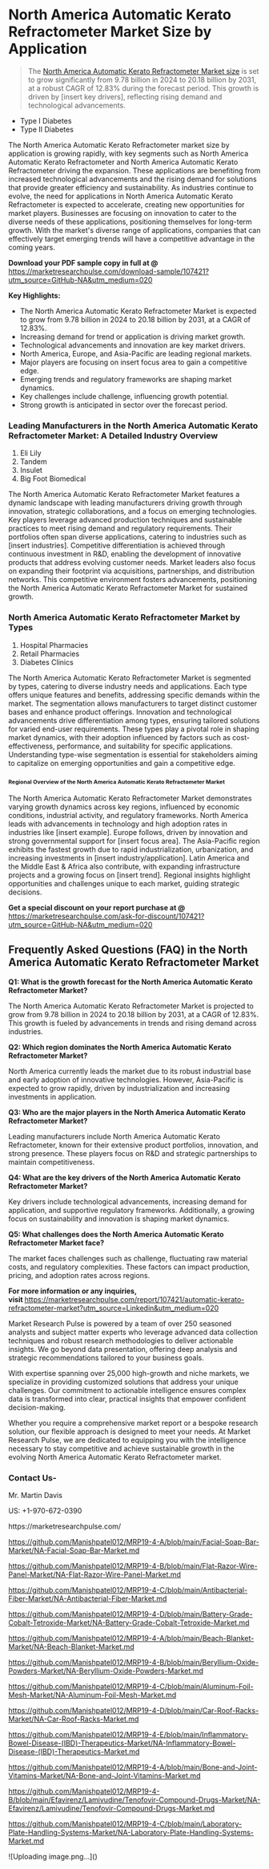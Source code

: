 <h1>North America Automatic Kerato Refractometer Market&nbsp;Size by Application</h1><blockquote><p>The <a href="https://marketresearchpulse.com/download-sample/107421?utm_source=GitHub-NA&amp;utm_medium=020">North America Automatic Kerato Refractometer Market size</a> is set to grow significantly from 9.78 billion in 2024 to 20.18 billion by 2031, at a robust CAGR of 12.83% during the forecast period. This growth is driven by [insert key drivers], reflecting rising demand and technological advancements.</p></blockquote><ul><li>Type I Diabetes<li> Type II Diabetes</li></ul><p>The North America Automatic Kerato Refractometer market size by application is growing rapidly, with key segments such as North America Automatic Kerato Refractometer and North America Automatic Kerato Refractometer driving the expansion. These applications are benefiting from increased technological advancements and the rising demand for solutions that provide greater efficiency and sustainability. As industries continue to evolve, the need for applications in North America Automatic Kerato Refractometer is expected to accelerate, creating new opportunities for market players. Businesses are focusing on innovation to cater to the diverse needs of these applications, positioning themselves for long-term growth. With the market's diverse range of applications, companies that can effectively target emerging trends will have a competitive advantage in the coming years.</p><p><strong>Download your PDF sample copy in full at @ </strong><a href="https://marketresearchpulse.com/download-sample/107421?utm_source=GitHub-NA&amp;utm_medium=020">https://marketresearchpulse.com/download-sample/107421?utm_source=GitHub-NA&amp;utm_medium=020</a></p><p><strong>Key Highlights: </strong></p><ul><li>The North America Automatic Kerato Refractometer Market is expected to grow from 9.78 billion in 2024 to 20.18 billion by 2031, at a CAGR of 12.83%.</li><li>Increasing demand for trend or application is driving market growth.</li><li>Technological advancements and innovation are key market drivers.</li><li>North America, Europe, and Asia-Pacific are leading regional markets.</li><li>Major players are focusing on insert focus area to gain a competitive edge.</li><li>Emerging trends and regulatory frameworks are shaping market dynamics.</li><li>Key challenges include challenge, influencing growth potential.</li><li>Strong growth is anticipated in sector over the forecast period.</li></ul><h3>Leading Manufacturers in the North America Automatic Kerato Refractometer Market: A Detailed Industry Overview</h3><ol><li>Eli Lily</li><li>Tandem</li><li>Insulet</li><li>Big Foot Biomedical</li></ol><div class="flex max-w-full flex-col flex-grow"><div class="min-h-8 text-message flex w-full flex-col items-end gap-2 whitespace-normal break-words [.text-message+&amp;]:mt-5" dir="auto" data-message-author-role="assistant" data-message-id="fd8432e4-4910-450d-b182-61b7bfb0a01f" data-message-model-slug="gpt-4o"><div class="flex w-full flex-col gap-1 empty:hidden first:pt-[3px]"><div class="markdown prose w-full break-words dark:prose-invert light"><p>The North America Automatic Kerato Refractometer Market features a dynamic landscape with leading manufacturers driving growth through innovation, strategic collaborations, and a focus on emerging technologies. Key players leverage advanced production techniques and sustainable practices to meet rising demand and regulatory requirements. Their portfolios often span diverse applications, catering to industries such as [insert industries]. Competitive differentiation is achieved through continuous investment in R&amp;D, enabling the development of innovative products that address evolving customer needs. Market leaders also focus on expanding their footprint via acquisitions, partnerships, and distribution networks. This competitive environment fosters advancements, positioning the North America Automatic Kerato Refractometer Market for sustained growth.</p></div></div></div></div><h3>North America Automatic Kerato Refractometer Market by Types</h3><ol><li>Hospital Pharmacies<li> Retail Pharmacies<li> Diabetes Clinics</li></ol><div class="flex max-w-full flex-col flex-grow"><div class="min-h-8 text-message flex w-full flex-col items-end gap-2 whitespace-normal break-words [.text-message+&amp;]:mt-5" dir="auto" data-message-author-role="assistant" data-message-id="084470be-0bb7-4664-bddf-5156b4f41249" data-message-model-slug="gpt-4o-mini"><div class="flex w-full flex-col gap-1 empty:hidden first:pt-[3px]"><div class="markdown prose w-full break-words dark:prose-invert light"><p>The North America Automatic Kerato Refractometer Market is segmented by types, catering to diverse industry needs and applications. Each type offers unique features and benefits, addressing specific demands within the market. The segmentation allows manufacturers to target distinct customer bases and enhance product offerings. Innovation and technological advancements drive differentiation among types, ensuring tailored solutions for varied end-user requirements. These types play a pivotal role in shaping market dynamics, with their adoption influenced by factors such as cost-effectiveness, performance, and suitability for specific applications. Understanding type-wise segmentation is essential for stakeholders aiming to capitalize on emerging opportunities and gain a competitive edge.</p></div></div></div></div><h3><span style="font-size: 11px;">Regional Overview of the North America Automatic Kerato Refractometer Market</span></h3><div class="flex max-w-full flex-col flex-grow"><div class="min-h-8 text-message flex w-full flex-col items-end gap-2 whitespace-normal break-words [.text-message+&amp;]:mt-5" dir="auto" data-message-author-role="assistant" data-message-id="e9038762-ce64-4e30-91c9-9bd413514231" data-message-model-slug="gpt-4o-mini"><div class="flex w-full flex-col gap-1 empty:hidden first:pt-[3px]"><div class="markdown prose w-full break-words dark:prose-invert light"><p>The North America Automatic Kerato Refractometer Market demonstrates varying growth dynamics across key regions, influenced by economic conditions, industrial activity, and regulatory frameworks. North America leads with advancements in technology and high adoption rates in industries like [insert example]. Europe follows, driven by innovation and strong governmental support for [insert focus area]. The Asia-Pacific region exhibits the fastest growth due to rapid industrialization, urbanization, and increasing investments in [insert industry/application]. Latin America and the Middle East &amp; Africa also contribute, with expanding infrastructure projects and a growing focus on [insert trend]. Regional insights highlight opportunities and challenges unique to each market, guiding strategic decisions.</p></div></div></div></div><p><strong>Get a special discount on your report purchase at @ </strong><a href="https://marketresearchpulse.com/ask-for-discount/107421?utm_source=GitHub-NA&amp;utm_medium=020">https://marketresearchpulse.com/ask-for-discount/107421?utm_source=GitHub-NA&amp;utm_medium=020</a></p><h2>Frequently Asked Questions (FAQ) in the North America Automatic Kerato Refractometer Market</h2><p><strong>Q1: What is the growth forecast for the North America Automatic Kerato Refractometer Market?</strong></p><p>The North America Automatic Kerato Refractometer Market is projected to grow from 9.78 billion in 2024 to 20.18 billion by 2031, at a CAGR of 12.83%. This growth is fueled by advancements in trends and rising demand across industries.</p><p><strong>Q2: Which region dominates the North America Automatic Kerato Refractometer Market?</strong></p><p>North America currently leads the market due to its robust industrial base and early adoption of innovative technologies. However, Asia-Pacific is expected to grow rapidly, driven by industrialization and increasing investments in application.</p><p><strong>Q3: Who are the major players in the North America Automatic Kerato Refractometer Market?</strong></p><p>Leading manufacturers include North America Automatic Kerato Refractometer, known for their extensive product portfolios, innovation, and strong presence. These players focus on R&amp;D and strategic partnerships to maintain competitiveness.</p><p><strong>Q4: What are the key drivers of the North America Automatic Kerato Refractometer Market?</strong></p><p>Key drivers include technological advancements, increasing demand for application, and supportive regulatory frameworks. Additionally, a growing focus on sustainability and innovation is shaping market dynamics.</p><p><strong>Q5: What challenges does the North America Automatic Kerato Refractometer Market face?</strong></p><p>The market faces challenges such as challenge, fluctuating raw material costs, and regulatory complexities. These factors can impact production, pricing, and adoption rates across regions.</p><p><strong>For more information or any inquiries, visit&nbsp;</strong><a href="https://marketresearchpulse.com/report/107421/automatic-kerato-refractometer-market?utm_source=Linkedin&utm_medium=020">https://marketresearchpulse.com/report/107421/automatic-kerato-refractometer-market?utm_source=Linkedin&utm_medium=020</a></p><p>Market Research Pulse is powered by a team of over 250 seasoned analysts and subject matter experts who leverage advanced data collection techniques and robust research methodologies to deliver actionable insights. We go beyond data presentation, offering deep analysis and strategic recommendations tailored to your business goals.</p><p>With expertise spanning over 25,000 high-growth and niche markets, we specialize in providing customized solutions that address your unique challenges. Our commitment to actionable intelligence ensures complex data is transformed into clear, practical insights that empower confident decision-making.</p><p>Whether you require a comprehensive market report or a bespoke research solution, our flexible approach is designed to meet your needs. At Market Research Pulse, we are dedicated to equipping you with the intelligence necessary to stay competitive and achieve sustainable growth in the evolving North America Automatic Kerato Refractometer market.</p><h3><strong>Contact Us-</strong></h3><p>Mr. Martin Davis</p><p>US: +1-970-672-0390</p><p>https://marketresearchpulse.com/</p><p><a href="https://github.com/Manishpatel012/MRP19-4-A/blob/main/Facial-Soap-Bar-Market/NA-Facial-Soap-Bar-Market.md">https://github.com/Manishpatel012/MRP19-4-A/blob/main/Facial-Soap-Bar-Market/NA-Facial-Soap-Bar-Market.md</a></p><p><a href="https://github.com/Manishpatel012/MRP19-4-B/blob/main/Flat-Razor-Wire-Panel-Market/NA-Flat-Razor-Wire-Panel-Market.md">https://github.com/Manishpatel012/MRP19-4-B/blob/main/Flat-Razor-Wire-Panel-Market/NA-Flat-Razor-Wire-Panel-Market.md</a></p><p><a href="https://github.com/Manishpatel012/MRP19-4-C/blob/main/Antibacterial-Fiber-Market/NA-Antibacterial-Fiber-Market.md">https://github.com/Manishpatel012/MRP19-4-C/blob/main/Antibacterial-Fiber-Market/NA-Antibacterial-Fiber-Market.md</a></p><p><a href="https://github.com/Manishpatel012/MRP19-4-D/blob/main/Battery-Grade-Cobalt-Tetroxide-Market/NA-Battery-Grade-Cobalt-Tetroxide-Market.md">https://github.com/Manishpatel012/MRP19-4-D/blob/main/Battery-Grade-Cobalt-Tetroxide-Market/NA-Battery-Grade-Cobalt-Tetroxide-Market.md</a></p><p><a href="https://github.com/Manishpatel012/MRP19-4-A/blob/main/Beach-Blanket-Market/NA-Beach-Blanket-Market.md">https://github.com/Manishpatel012/MRP19-4-A/blob/main/Beach-Blanket-Market/NA-Beach-Blanket-Market.md</a></p><p><a href="https://github.com/Manishpatel012/MRP19-4-B/blob/main/Beryllium-Oxide-Powders-Market/NA-Beryllium-Oxide-Powders-Market.md">https://github.com/Manishpatel012/MRP19-4-B/blob/main/Beryllium-Oxide-Powders-Market/NA-Beryllium-Oxide-Powders-Market.md</a></p><p><a href="https://github.com/Manishpatel012/MRP19-4-C/blob/main/Aluminum-Foil-Mesh-Market/NA-Aluminum-Foil-Mesh-Market.md">https://github.com/Manishpatel012/MRP19-4-C/blob/main/Aluminum-Foil-Mesh-Market/NA-Aluminum-Foil-Mesh-Market.md</a></p><p><a href="https://github.com/Manishpatel012/MRP19-4-D/blob/main/Car-Roof-Racks-Market/NA-Car-Roof-Racks-Market.md">https://github.com/Manishpatel012/MRP19-4-D/blob/main/Car-Roof-Racks-Market/NA-Car-Roof-Racks-Market.md</a></p><p><a href="https://github.com/Manishpatel012/MRP19-4-E/blob/main/Inflammatory-Bowel-Disease-(IBD)-Therapeutics-Market/NA-Inflammatory-Bowel-Disease-(IBD)-Therapeutics-Market.md">https://github.com/Manishpatel012/MRP19-4-E/blob/main/Inflammatory-Bowel-Disease-(IBD)-Therapeutics-Market/NA-Inflammatory-Bowel-Disease-(IBD)-Therapeutics-Market.md</a></p><p><a href="https://github.com/Manishpatel012/MRP19-4-A/blob/main/Bone-and-Joint-Vitamins-Market/NA-Bone-and-Joint-Vitamins-Market.md">https://github.com/Manishpatel012/MRP19-4-A/blob/main/Bone-and-Joint-Vitamins-Market/NA-Bone-and-Joint-Vitamins-Market.md</a></p><p><a href="https://github.com/Manishpatel012/MRP19-4-B/blob/main/Efavirenz/Lamivudine/Tenofovir-Compound-Drugs-Market/NA-Efavirenz/Lamivudine/Tenofovir-Compound-Drugs-Market.md">https://github.com/Manishpatel012/MRP19-4-B/blob/main/Efavirenz/Lamivudine/Tenofovir-Compound-Drugs-Market/NA-Efavirenz/Lamivudine/Tenofovir-Compound-Drugs-Market.md</a></p><p><a href="https://github.com/Manishpatel012/MRP19-4-C/blob/main/Laboratory-Plate-Handling-Systems-Market/NA-Laboratory-Plate-Handling-Systems-Market.md">https://github.com/Manishpatel012/MRP19-4-C/blob/main/Laboratory-Plate-Handling-Systems-Market/NA-Laboratory-Plate-Handling-Systems-Market.md</a></p>
![Uploading image.png…]()
